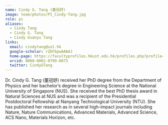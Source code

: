 ```yaml
---
name: Cindy G. Tang (董冠妤)
image: team/photos/PI_Cindy-Tang.jpg
role: pi
aliases:
  - Cindy Tang
  - Cindy G. Tang
  - Cindy Guanyu Tang
links:
  email: cindytang@ust.hk
  google-scholar: rZEFbpwAAAAJ
  home-page: https://facultyprofiles.hkust.edu.hk/profiles.php?profile=cindy-tang-cindytang
  orcid: 0000-0002-8799-0873
  twitter: CindyGTang
---
```


Dr. Cindy G. Tang (董冠妤) received her PhD degree from the Department of Physics and her bachelor’s degree in Engineering Science at the National University of Singapore (NUS). She received the best PhD thesis award in Natural Sciences at NUS and was a recipient of the Presidential Postdoctoral Fellowship at Nanyang Technological University (NTU). She has published her research as in several high-impact journals including Nature, Nature Communications, Advanced Materials, Advanced Science, ACS Nano, Materials Horizon, etc.
